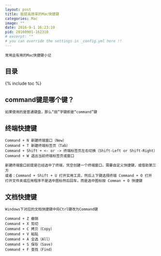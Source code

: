 ```yaml
---
layout: post
title: 能提高效率的Mac快捷键
categories: Mac
image: ""
date: 2016-9-1 16:23:10
pid: 20160901-162310
# excerpt: ""
# you can override the settings in _config.yml here !!
---
```

`常用且有用的Mac快捷键小记`

## 目录

{% include toc %}

## command键是哪个键？

    如果使用的是普通键盘，那么“田”字键即是“command”键

## 终端快捷键

    Command + N 新建终端窗口（New）
    Command + T 新建终端标签页（Tab）
    Command + Shift + <- or -> 终端标签页左右切换（Shift-Left or Shift-Right）
    Command + W 退出当前终端标签页或窗口
    
    新建终端窗口前提是已经选中了终端，凭空创建一个终端窗口，需要自定义快捷键，或借助第三方
    或者：Command + Shift + U 打开实用工具，然后上下键选择终端 Command + O 打开
    打开文件夹或应用程序不是选中图标然后回车，而是选中图标按 Comman + O 快捷键

## 文档快捷键
    Windows下对应的文档快捷键中将Ctrl键改为Command键
    
    Command + Z 撤销　
    Command + X 剪切　　
    Command + C 拷贝（Copy）　　
    Command + V 粘贴　　
    Command + A 全选（All）　　
    Command + S 保存（Save)　　
    Command + F 查找（Find）
    
